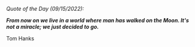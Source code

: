*Quote of the Day (09/15/2022):*

_**From now on we live in a world where man has walked on the Moon. It's not a miracle; we just decided to go.**_

Tom Hanks